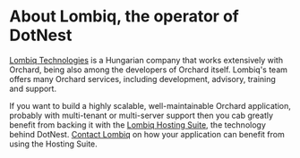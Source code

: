 # About Lombiq, the operator of DotNest



[Lombiq Technologies](http://lombiq.com/) is a Hungarian company that works extensively with Orchard, being also among the developers of Orchard itself. Lombiq's team offers many Orchard services, including development, advisory, training and support.

If you want to build a highly scalable, well-maintainable Orchard application, probably with multi-tenant or multi-server support then you cab greatly benefit from backing it with the [Lombiq Hosting Suite](lombiq-hosting-suite), the technology behind DotNest. [Contact Lombiq](http://lombiq.com/contact-us) on how your application can benefit from using the Hosting Suite.